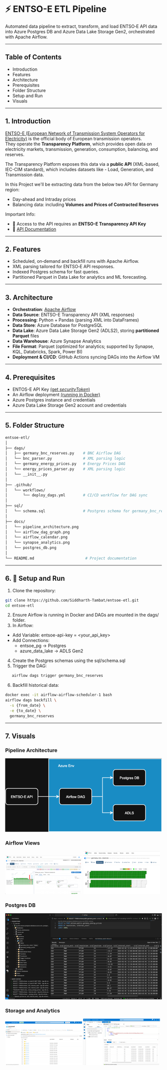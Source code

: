 # ⚡ ENTSO-E ETL Pipeline

Automated data pipeline to extract, transform, and load ENTSO‑E API data into Azure Postgres DB and Azure Data Lake Storage Gen2, orchestrated with Apache Airflow.

---

## Table of Contents
- Introduction
- Features
- Architecture
- Prerequisites
- Folder Structure
- Setup and Run
- Visuals

---

## 1. Introduction

[ENTSO-E (European Network of Transmission System Operators for Electricity)](https://www.entsoe.eu/) is the official body of European transmission operators.  
They operate the **Transparency Platform**, which provides open data on electricity markets, transmission, generation, consumption, balancing, and reserves.  

The Transparency Platform exposes this data via a **public API** (XML-based, IEC-CIM standard), which includes datasets like - Load, Generation, and Transmission data.

In this Project we'll be extracting data from the below two API for Germany region:

- Day-ahead and Intraday prices  
- Balancing data: including **Volumes and Prices of Contracted Reserves**

Important Info:
- 🔑 Access to the API requires an **ENTSO-E Transparency API Key** 
- 📜 [API Documentation](https://transparencyplatform.zendesk.com/hc/en-us/articles/15692855254548-Sitemap-for-Restful-API-Integration)
  
---
## 2. Features

- Scheduled, on‑demand and backfill runs with Apache Airflow.
- XML parsing tailored for ENTSO‑E API responses.
- Indexed Postgres schema for fast queries.
- Partitioned Parquet in Data Lake for analytics and ML forecasting.

---

## 3. Architecture

- **Orchestration**: [Apache Airflow](https://airflow.apache.org/)
- **Data Source**: ENTSO-E Transparency API (XML responses)  
- **Processing**: Python + Pandas (parsing XML into DataFrames)  
- **Data Store**: Azure Database for PostgreSQL  
- **Data Lake**: Azure Data Lake Storage Gen2 (ADLS2), storing **partitioned Parquet** files
- **Data Warehouse**: Azure Synapse Analytics
- **File Format**: Parquet (optimized for analytics; supported by Synapse, KQL, Databricks, Spark, Power BI)  
- **Deployment & CI/CD**: GitHub Actions syncing DAGs into the Airflow VM  

---

## 4. Prerequisites

- ENTOS-E API Key [(get *securityToken*)](https://transparencyplatform.zendesk.com/hc/en-us/articles/12845911031188-How-to-get-security-token)
- An Airflow deployment [(running in Docker)](https://airflow.apache.org/docs/apache-airflow/stable/howto/docker-compose/index.html)
- Azure Postgres instance and credentials
- Azure Data Lake Storage Gen2 account and credentials

---

## 5. Folder Structure

```bash
entsoe-etl/
│
├── dags/
│   ├── germany_bnc_reserves.py    # BNC Airflow DAG
│   └── bnc_parser.py              # XML parsing logic
│   └── germany_energy_prices.py   # Energy Prices DAG
│   └── energy_prices_parser.py    # XML parsing logic
│   └── __init__.py    
│
├── .github/
│   └── workflows/
│       └── deploy_dags.yml        # CI/CD workflow for DAG sync
│
├── sql/
│   └── schema.sql                 # Postgres schema for germany_bnc_reserves
│
├── docs/
│   └── pipeline_architecture.png
│   └── airflow_dag_graph.png
│   └── airflow_calendar.png
│   └── synapse_analytics.png
│   └── postgres_db.png
│
└── README.md                       # Project documentation
```

 ---

 ## 6. 🚀 Setup and Run

1. Clone the repository:
```bash
git clone https://github.com/Siddharth-Tambat/entsoe-etl.git
cd entsoe-etl
```
2. Ensure Airflow is running in Docker and DAGs are mounted in the dags/ folder.
3. In Airflow:
 - Add Variable: entsoe-api-key = <your_api_key>
 - Add Connections:
   * entsoe_pg → Postgres
   * azure_data_lake → ADLS Gen2
4. Create the Postgres schemas using the sql/schema.sql
5. Trigger the DAG:
```bash
   airflow dags trigger germany_bnc_reserves
```
6. Backfill historical data:
```bash
docker exec -it airflow-airflow-scheduler-1 bash
airflow dags backfill \
  -s {from_date} \
  -e {to_date} \
  germany_bnc_reserves
```

---

## 7. Visuals

### Pipeline Architecture
![Pipeline architecture](docs/pipeline_architecture.png)

### Airflow Views
<p float="left">
  <img src="docs/airflow_dag_graph.png" alt="Airflow DAG graph" width="49%" />
  <img src="docs/airflow_calendar.png" alt="Airflow calendar" width="49%" />
</p>

### Postgres DB
![Postgres DB](docs/postgres_db.png)

### Storage and Analytics
<p float="left">
  <img src="docs/adls2.png" alt="ADLS2 layout" width="49%" />
  <img src="docs/synapse_analytics.png" alt="Synapse Analytics view" width="49%" />
</p>
